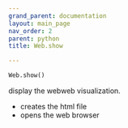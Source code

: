 ```yaml
---
grand_parent: documentation
layout: main_page
nav_order: 2
parent: python
title: Web.show

---
```


```python
Web.show()
````

display the webweb visualization.
- creates the html file
- opens the web browser